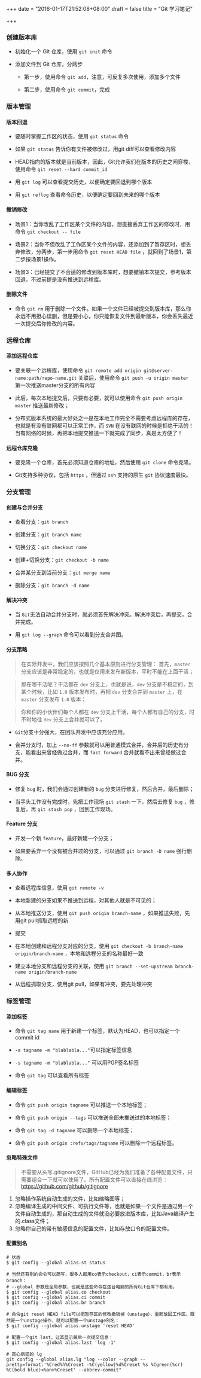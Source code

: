 +++
date = "2016-01-17T21:52:08+08:00"
draft = false
title = "Git 学习笔记"

+++

### 创建版本库

- 初始化一个 Git 仓库，使用 `git init` 命令

- 添加文件到 Git 仓库，分两步
    - 第一步，使用命令 `git add`，注意，可反复多次使用，添加多个文件
    
    - 第二步，使用命令 `git commit`，完成

### 版本管理

#### 版本回退
- 要随时掌握工作区的状态，使用 `git status` 命令

- 如果 `git status` 告诉你有文件被修改过，用git diff可以查看修改内容

- HEAD指向的版本就是当前版本，因此，Git允许我们在版本的历史之间穿梭，使用命令 `git reset --hard commit_id` 

- 用 `git log` 可以查看提交历史，以便确定要回退到哪个版本

- 用 `git reflog` 查看命令历史，以便确定要回到未来的哪个版本


#### 撤销修改
- 场景1：当你改乱了工作区某个文件的内容，想直接丢弃工作区的修改时，用命令 `git checkout -- file`

- 场景2：当你不但改乱了工作区某个文件的内容，还添加到了暂存区时，想丢弃修改，分两步，第一步用命令 `git reset HEAD file` ，就回到了场景1，第二步按场景1操作。

- 场景3：已经提交了不合适的修改到版本库时，想要撤销本次提交，参考版本回退，不过前提是没有推送到远程库。

#### 删除文件
- 命令 `git rm` 用于删除一个文件。如果一个文件已经被提交到版本库，那么你永远不用担心误删，但是要小心，你只能恢复文件到最新版本，你会丢失最近一次提交后你修改的内容。

### 远程仓库

#### 添加远程仓库
- 要关联一个远程库，使用命令 `git remote add origin git@server-name:path/repo-name.git` 
关联后，使用命令 `git push -u origin master` 第一次推送master分支的所有内容

- 此后，每次本地提交后，只要有必要，就可以使用命令 `git push origin master` 推送最新修改；

- 分布式版本系统的最大好处之一是在本地工作完全不需要考虑远程库的存在，也就是有没有联网都可以正常工作，而 `SVN` 在没有联网的时候是拒绝干活的！当有网络的时候，再把本地提交推送一下就完成了同步，真是太方便了！

#### 远程仓库克隆
- 要克隆一个仓库，首先必须知道仓库的地址，然后使用 `git clone` 命令克隆。

- Git支持多种协议，包括 `https` ，但通过 `ssh` 支持的原生 `git` 协议速度最快。

### 分支管理

#### 创建与合并分支
- 查看分支：`git branch`

- 创建分支：`git branch name`

- 切换分支：`git checkout name`

- 创建+切换分支：`git checkout -b name`

- 合并某分支到当前分支：`git merge name`

- 删除分支：`git branch -d name`

#### 解决冲突
- 当 `Git`无法自动合并分支时，就必须首先解决冲突。解决冲突后，再提交，合并完成。

- 用 `git log --graph` 命令可以看到分支合并图。

#### 分支策略
> 在实际开发中，我们应该按照几个基本原则进行分支管理：
首先，`master` 分支应该是非常稳定的，也就是仅用来发布新版本，平时不能在上面干活；

> 那在哪干活呢？干活都在 `dev` 分支上，也就是说，`dev` 分支是不稳定的，到某个时候，比如 `1.0` 版本发布时，再把 `dev` 分支合并到 `master` 上，在 `master` 分支发布 `1.0` 版本；

> 你和你的小伙伴们每个人都在 `dev` 分支上干活，每个人都有自己的分支，时不时地往 `dev` 分支上合并就可以了。

- `Git`分支十分强大，在团队开发中应该充分应用。

- 合并分支时，加上 `--no-ff` 参数就可以用普通模式合并，合并后的历史有分支，能看出来曾经做过合并，而 `fast forward` 合并就看不出来曾经做过合并。

#### BUG 分支
- 修复 `bug` 时，我们会通过创建新的 `bug` 分支进行修复，然后合并，最后删除；

- 当手头工作没有完成时，先把工作现场 `git stash` 一下，然后去修复 `bug` ，修复后，再 `git stash pop` ，回到工作现场。

#### Feature 分支
- 开发一个新 `feature`，最好新建一个分支；

- 如果要丢弃一个没有被合并过的分支，可以通过 `git branch -D name` 强行删除。

#### 多人协作
- 查看远程库信息，使用 `git remote -v`

- 本地新建的分支如果不推送到远程，对其他人就是不可见的；

- 从本地推送分支，使用 `git push origin branch-name` ，如果推送失败，先用git pull抓取远程的新
- 提交

- 在本地创建和远程分支对应的分支，使用 `git checkout -b branch-name origin/branch-name` ，本地和远程分支的名称最好一致

- 建立本地分支和远程分支的关联，使用 `git branch --set-upstream branch-name origin/branch-name`

- 从远程抓取分支，使用git pull，如果有冲突，要先处理冲突

### 标签管理

#### 添加标签
- 命令 `git tag name` 用于新建一个标签，默认为HEAD，也可以指定一个commit id

- `-a tagname -m "blablabla..."`可以指定标签信息

- `-s tagname -m "blablabla..."` 可以用PGP签名标签

- 命令 `git tag` 可以查看所有标签

#### 编辑标签
- 命令 `git push origin tagname` 可以推送一个本地标签；

- 命令 `git push origin --tags` 可以推送全部未推送过的本地标签；

- 命令 `git tag -d tagname` 可以删除一个本地标签；

- 命令 `git push origin :refs/tags/tagname` 可以删除一个远程标签。

#### 忽略特殊文件
> 不需要从头写.gitignore文件，GitHub已经为我们准备了各种配置文件，只需要组合一下就可以使用了。所有配置文件可以直接在线浏览：https://github.com/github/gitignore
 1. 忽略操作系统自动生成的文件，比如缩略图等；
 2. 忽略编译生成的中间文件、可执行文件等，也就是如果一个文件是通过另一个文件自动生成的，那自动生成的文件就没必要放进版本库，比如Java编译产生的.class文件；
 4. 忽略你自己的带有敏感信息的配置文件，比如存放口令的配置文件。
 
#### 配置别名

    # 状态
    $ git config --global alias.st status
    
    # 当然还有别的命令可以简写，很多人都用co表示checkout，ci表示commit，br表示branch：
    # --global 参数是全局参数，也就是这些命令在这台电脑的所有Git仓库下都有用。
    $ git config --global alias.co checkout
    $ git config --global alias.ci commit
    $ git config --global alias.br branch
    
    # 命令git reset HEAD file可以把暂存区的修改撤销掉（unstage），重新放回工作区。既然是一个unstage操作，就可以配置一个unstage别名：
    $ git config --global alias.unstage 'reset HEAD'

    # 配置一个git last，让其显示最后一次提交信息：
    $ git config --global alias.last 'log -1'
    
    # 丧心病狂的 lg
    git config --global alias.lg "log --color --graph --pretty=format:'%Cred%h%Creset -%C(yellow)%d%Creset %s %Cgreen(%cr) %C(bold blue)<%an>%Creset' --abbrev-commit"
    
    

